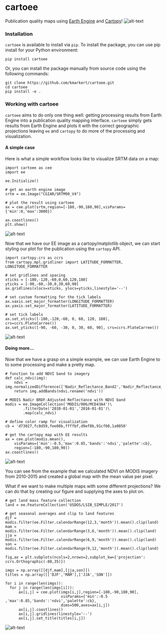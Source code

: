 # cartoee
Publication quality maps using [Earth Engine](https://earthengine.google.com/) and [Cartopy](https://scitools.org.uk/cartopy/docs/latest/)!
![alt-text](./docs/_static/intro_fig.png)

### Installation
`cartoee` is available to install via `pip`. To install the package, you can use pip  install for your Python environment:

```
pip install cartoee
```

Or, you can install the package manually from source code using the following commands:

```
git clone https://github.com/kmarkert/cartoee.git
cd cartoee
pip install -e .
```


### Working with cartoee
`cartoee` aims to do only one thing well: getting processing results from Earth Engine into a publication quality mapping interface. `cartoee` simply gets results from Earth Engine and plots it with the correct geographic projections leaving `ee` and `cartopy` to do more of the processing and visualization.

#### A simple case

Here is what a simple workflow looks like to visualize SRTM data on a map:

```
import cartoee as cee
import ee

ee.Initialize()

# get an earth engine image
srtm = ee.Image("CGIAR/SRTM90_V4")

# plot the result using cartoee
ax = cee.plot(srtm,region=[-180,-90,180,90],visParams={'min':0,'max':3000})

ax.coastlines()
plt.show()
```
![alt-text](./docs/_static/srtm_fig.png)

Now that we have our EE image as a cartopy/matplotlib object, we can start styling our plot for the publication using the `cartopy` API.

```
import cartopy.crs as ccrs
from cartopy.mpl.gridliner import LATITUDE_FORMATTER, LONGITUDE_FORMATTER

# set gridlines and spacing
xticks = [-180,-120,-60,0,60,120,180]
yticks = [-90,-60,-30,0,30,60,90]
ax.gridlines(xlocs=xticks, ylocs=yticks,linestyle='--')

# set custom formatting for the tick labels
ax.xaxis.set_major_formatter(LONGITUDE_FORMATTER)
ax.yaxis.set_major_formatter(LATITUDE_FORMATTER)

# set tick labels
ax.set_xticks([-180,-120,-60, 0, 60, 120, 180], crs=ccrs.PlateCarree())
ax.set_yticks([-90, -60, -30, 0, 30, 60, 90], crs=ccrs.PlateCarree())
```
![alt-text](./docs/_static/srtm_fig2.png)

#### Doing more...
Now that we have a grasp on a simple example, we can use Earth Engine to to some processing and make a pretty map.

```
# function to add NDVI band to imagery
def calc_ndvi(img):
    ndvi = img.normalizedDifference(['Nadir_Reflectance_Band2','Nadir_Reflectance_Band1'])
    return img.addBands(ndvi.rename('ndvi'))

# MODIS Nadir BRDF-Adjusted Reflectance with NDVI band
modis = ee.ImageCollection('MODIS/006/MCD43A4')\
        .filterDate('2010-01-01','2016-01-01')\
        .map(calc_ndvi)

# define color ramp for visualization
cb = 'd73027,fc8d59,fee08b,ffffbf,d9ef8b,91cf60,1a9850'

# get the cartopy map with EE results
ax = cee.plot(modis.mean(),
    visParams={'min':-0.5,'max':0.85,'bands':'ndvi','palette':cb},
    region=[-180,-90,180,90])
ax.coastlines()
```
![alt-text](./docs/_static/global_ndvi.png)

You can see from the example that we calculated NDVI on MODIS imagery from 2010-2015 and created a global map with the mean value per pixel.

What if we want to make multiple maps with some different projections? We can do that by creating our figure and supplying the axes to plot on.


```
# get land mass feature collection
land = ee.FeatureCollection('USDOS/LSIB_SIMPLE/2017')

# get seasonal averages and clip to land features
djf = modis.filter(ee.Filter.calendarRange(12,3,'month')).mean().clip(land)
mam = modis.filter(ee.Filter.calendarRange(3,6,'month')).mean().clip(land)
jja = modis.filter(ee.Filter.calendarRange(6,9,'month')).mean().clip(land)
son = modis.filter(ee.Filter.calendarRange(9,12,'month')).mean().clip(land)

fig,ax = plt.subplots(ncols=2,nrows=2,subplot_kw={'projection': ccrs.Orthographic(-80,35)})

imgs = np.array([[djf,mam],[jja,son]])
titles = np.array([['DJF','MAM'],['JJA','SON']])

for i in range(len(imgs)):
  for j in range(len(imgs[i])):
      ax[i,j] = cee.plot(imgs[i,j],region=[-180,-90,180,90],
                         visParams={'min':-0.5 ,'max':0.85,'bands':'ndvi','palette':cb},
                         dims=500,axes=ax[i,j])
      ax[i,j].coastlines()
      ax[i,j].gridlines(linestyle='--')
      ax[i,j].set_title(titles[i,j])
```
![alt-text](./docs/_static/seasonal_ndvi1.png)

